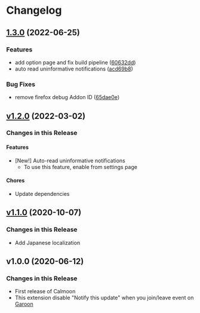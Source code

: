 # Changelog

## [1.3.0](https://github.com/mshrtsr/browser-extension-calmoon/compare/browser-extension-calmoon-v1.2.0...browser-extension-calmoon-v1.3.0) (2022-06-25)


### Features

* add option page and fix build pipeline ([60632dd](https://github.com/mshrtsr/browser-extension-calmoon/commit/60632dd4f490a3ddca9c5dd3f53c7293edee1d2f))
* auto read uninformative notifications ([acd69b8](https://github.com/mshrtsr/browser-extension-calmoon/commit/acd69b806bca677465d8311008a4085ed80c1e0c))


### Bug Fixes

* remove firefox debug Addon ID ([65dae0e](https://github.com/mshrtsr/browser-extension-calmoon/commit/65dae0e4386034dc15b3ff96b52559d20e495778))

## [v1.2.0](https://github.com/mshrtsr/browser-extension-calmoon/compare/v1.1.0...v1.2.0) (2022-03-02)

### Changes in this Release

#### Features

- [New!] Auto-read uninformative notifications
  - To use this feature, enable from settings page

#### Chores

- Update dependencies

## [v1.1.0](https://github.com/mshrtsr/browser-extension-calmoon/compare/v1.0.0...v1.1.0) (2020-10-07)

### Changes in this Release

- Add Japanese localization

## v1.0.0 (2020-06-12)

### Changes in this Release

- First release of Calmoon
- This extension disable "Notify this update" when you join/leave event on [Garoon](https://garoon.cybozu.co.jp/)
